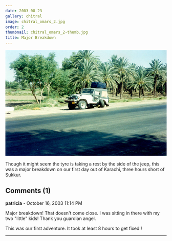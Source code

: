 ```yaml
---
date: 2003-08-23
gallery: chitral
image: chitral_omars_2.jpg
order: 2
thumbnail: chitral_omars_2-thumb.jpg
title: Major Breakdown
---
```


![Major Breakdown](./chitral_omars_2.jpg)

Though it might seem the tyre is taking a rest by the side of the jeep, this was a major breakdown on our first day out of Karachi, three hours short of Sukkur.

<div id="comments">

## Comments (1)

**patricia** - October 16, 2003 11:14 PM

Major breakdown! That doesn't come close. I was sitting in there with my two "little" kids! Thank you guardian angel.

This was our first adventure. It took at least 8 hours to get fixed!!

---

</div>